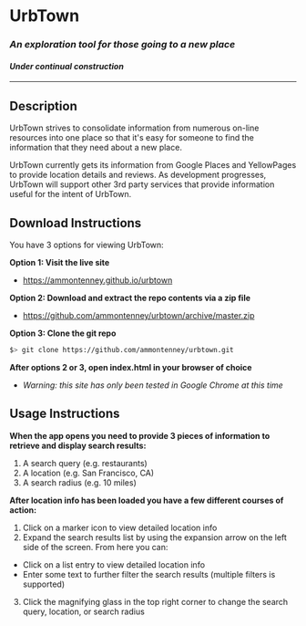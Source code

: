 # UrbTown
### _An exploration tool for those going to a new place_
#### *Under continual construction*
__________________

## Description
UrbTown strives to consolidate information from numerous on-line resources into one place so that it's easy for someone to find the information that they need about a new place.

UrbTown currently gets its information from Google Places and YellowPages to provide location details and reviews. As development progresses, UrbTown will support other 3rd party services that provide information useful for the intent of UrbTown.

## Download Instructions

You have 3 options for viewing UrbTown:

**Option 1: Visit the live site**
- https://ammontenney.github.io/urbtown

**Option 2: Download and extract the repo contents via a zip file**
- https://github.com/ammontenney/urbtown/archive/master.zip

**Option 3: Clone the git repo**

```bash
$> git clone https://github.com/ammontenney/urbtown.git
```

**After options 2 or 3, open index.html in your browser of choice**
- *Warning: this site has only been tested in Google Chrome at this time*

## Usage Instructions

**When the app opens you need to provide 3 pieces of information to retrieve and
display search results:**

1. A search query (e.g. restaurants)
2. A location (e.g. San Francisco, CA)
3. A search radius (e.g. 10 miles)

**After location info has been loaded you have a few different courses of action:**

1. Click on a marker icon to view detailed location info
2. Expand the search results list by using the expansion arrow on the left side of the screen. From here you can:
  - Click on a list entry to view detailed location info
  - Enter some text to further filter the search results (multiple filters is supported)
3. Click the magnifying glass in the top right corner to change the search query, location, or search radius
